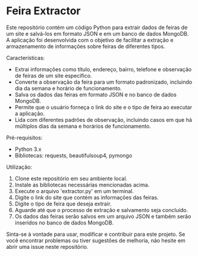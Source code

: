 # Feira Extractor


Este repositório contém um código Python para extrair dados de feiras de um site e salvá-los em formato JSON e em um banco de dados MongoDB. A aplicação foi desenvolvida com o objetivo de facilitar a extração e armazenamento de informações sobre feiras de diferentes tipos.

Características:
- Extrai informações como título, endereço, bairro, telefone e observação de feiras de um site específico.
- Converte a observação da feira para um formato padronizado, incluindo dia da semana e horário de funcionamento.
- Salva os dados das feiras em formato JSON e no banco de dados MongoDB.
- Permite que o usuário forneça o link do site e o tipo de feira ao executar a aplicação.
- Lida com diferentes padrões de observação, incluindo casos em que há múltiplos dias da semana e horários de funcionamento.

Pré-requisitos:
- Python 3.x
- Bibliotecas: requests, beautifulsoup4, pymongo

Utilização:
1. Clone este repositório em seu ambiente local.
2. Instale as bibliotecas necessárias mencionadas acima.
3. Execute o arquivo 'extractor.py' em um terminal.
4. Digite o link do site que contém as informações das feiras.
5. Digite o tipo de feira que deseja extrair.
6. Aguarde até que o processo de extração e salvamento seja concluído.
7. Os dados das feiras serão salvos em um arquivo JSON e também serão inseridos no banco de dados MongoDB.

Sinta-se à vontade para usar, modificar e contribuir para este projeto. Se você encontrar problemas ou tiver sugestões de melhoria, não hesite em abrir uma issue neste repositório.

